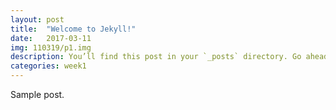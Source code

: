 ```yaml
---
layout: post
title:  "Welcome to Jekyll!"
date:   2017-03-11
img: 110319/p1.img
description: You’ll find this post in your `_posts` directory. Go ahead and edit it and re-build the site to see your changes.
categories: week1
---
```

Sample post.